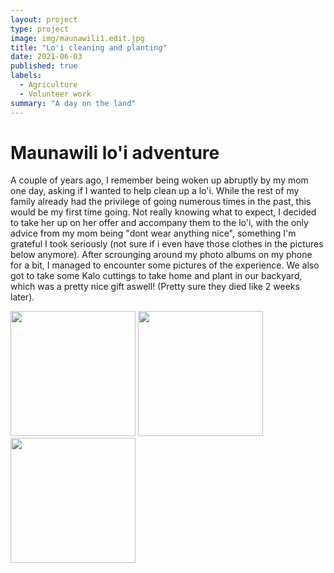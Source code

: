 ```yaml
---
layout: project
type: project
image: img/maunawili1.edit.jpg
title: "Lo'i cleaning and planting"
date: 2021-06-03
published: true
labels:
  - Agriculture
  - Volunteer work
summary: "A day on the land"
---
```

# Maunawili lo'i adventure

A couple of years ago, I remember being woken up abruptly by my mom one day, asking if I wanted to help clean up a lo'i. While the rest of my family already had the privilege of going numerous times in the past, this would be my first time going. Not really knowing
what to expect, I decided to take her up on her offer and accompany them to the lo'i, with the only advice from my mom being "dont wear anything nice", something I'm grateful I took seriously (not sure if i even have those clothes in the pictures below anymore).
After scrounging around my photo albums on my phone for a bit, I managed to encounter some pictures of the experience. We also got to take some Kalo cuttings to take home and plant in our backyard, which was a pretty nice gift aswell! (Pretty sure they died like 2 weeks later).


<img width="200px" src="../img/maunawili1.jpg" class="img-thumbnail" >    <img width="200px" src="../img/maunawili2.jpg" class="img-thumbnail" >    <img width="200px" src="../img/maunawili3.jpg" class="img-thumbnail" >  
